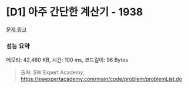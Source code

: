 # [D1] 아주 간단한 계산기 - 1938 

[문제 링크](https://swexpertacademy.com/main/code/problem/problemDetail.do?contestProbId=AV5PjsYKAMIDFAUq) 

### 성능 요약

메모리: 42,460 KB, 시간: 100 ms, 코드길이: 96 Bytes



> 출처: SW Expert Academy, https://swexpertacademy.com/main/code/problem/problemList.do